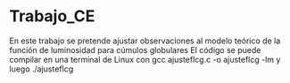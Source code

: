 # Trabajo_CE
En este trabajo se pretende ajustar observaciones al modelo teórico de la función de luminosidad para cúmulos globulares
El código se puede compilar en una terminal de Linux con gcc ajusteflcg.c -o ajusteflcg -lm y luego ./ajusteflcg
